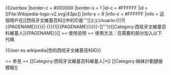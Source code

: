 {{Userbox
  |border-c = #000000
  |border-s = 1
  |id-c     = #FFFFFF
  |id       = [[File:Wikipedia-logo-v2.svg|43px]]
  |info-s   = 9
  |info-c   = #FFFFFF
  |info     = 這個用戶在[[西班牙文維基百科]]中的ID是'''[[:es:Usuario:{{{1|{{PAGENAME}}}}}|-{{{{1|{{PAGENAME}}}}}}-]]'''}}<includeonly>[[Category:西班牙文維基百科維基人|{{PAGENAME}}]]</includeonly>
<noinclude>
== 使用说明 ==
使用方法：在需要的部分加入以下代碼

<nowiki>{{User es.wikipedia|您的西班牙文維基百科ID}}</nowiki>

== 參見 ==
[[Category:西班牙文維基百科維基人|*]]
[[Category:姊妹計劃鏈接模板]]
</noinclude>